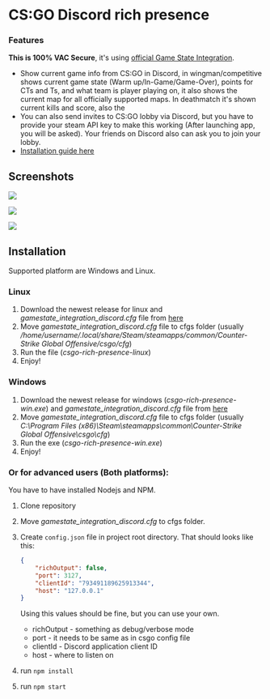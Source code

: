 # CS:GO Discord rich presence
### Features

**This is 100% VAC Secure**, it's using [official Game State Integration](https://developer.valvesoftware.com/wiki/Counter-Strike:_Global_Offensive_Game_State_Integration).

 - Show current game info from CS:GO in Discord, in wingman/competitive shows current game state (Warm up/In-Game/Game-Over), points for CTs and Ts, and what team is player playing on, it also shows the current map for all officially supported maps. In deathmatch it's shown current kills and score, also the 
 - You can also send invites to CS:GO lobby via Discord, but you have to provide your steam API key to make this working (After launching app, you will be asked). Your friends on Discord also can ask you to join your lobby.
 - [Installation guide here](#installation)

## Screenshots
![](https://raw.githubusercontent.com/borisgrigorov/CSGO-Discord-rich-presence/master/screenshots/1.png)

![](https://raw.githubusercontent.com/borisgrigorov/CSGO-Discord-rich-presence/master/screenshots/3.png)

![](https://raw.githubusercontent.com/borisgrigorov/CSGO-Discord-rich-presence/master/screenshots/4.png)

## Installation
Supported platform are Windows and Linux.

### Linux
 1. Download the newest release for linux and *gamestate_integration_discord.cfg* file from [here](https://github.com/borisgrigorov/CSGO-Discord-rich-presence/releases)
 2. Move *gamestate_integration_discord.cfg* file to cfgs folder (usually */home/username/.local/share/Steam/steamapps/common/Counter-Strike Global Offensive/csgo/cfg*)
 3. Run the file (*csgo-rich-presence-linux*)
 4. Enjoy!

### Windows
 1. Download the newest release for windows (*csgo-rich-presence-win.exe*) and *gamestate_integration_discord.cfg* file from [here](https://github.com/borisgrigorov/CSGO-Discord-rich-presence/releases)
 2. Move *gamestate_integration_discord.cfg* file to cfgs folder (usually *C:\Program Files (x86)\Steam\steamapps\common\Counter-Strike Global Offensive\csgo\cfg*)
 3. Run the exe (*csgo-rich-presence-win.exe*)
 4. Enjoy!
 

### Or for advanced users (Both platforms):

You have to have installed Nodejs and NPM.
 1. Clone repository
 2. Move *gamestate_integration_discord.cfg* to cfgs folder.
 3. Create `config.json` file in project root directory. That should looks like this:
    ```json
    {
        "richOutput": false, 
        "port": 3127,
        "clientId": "793491189625913344",
        "host": "127.0.0.1"
    }
    ```
    Using this values should be fine, but you can use your own.
    
    - richOutput - something as debug/verbose mode
    - port - it needs to be same as in csgo config file
    - clientId - Discord application client ID
    - host - where to listen on
    
 4. run `npm install`
 5. run `npm start`
